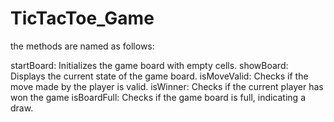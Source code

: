 # TicTacToe_Game

the methods are named as follows:

startBoard: Initializes the game board with empty cells.
showBoard: Displays the current state of the game board.
isMoveValid: Checks if the move made by the player is valid.
isWinner: Checks if the current player has won the game
isBoardFull: Checks if the game board is full, indicating a draw.
